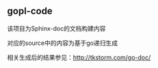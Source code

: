 ## gopl-code

该项目为Sphinx-doc的文档构建内容

对应的source中的内容为基于go递归生成

相关生成后的结果参见：http://tkstorm.com/go-doc/


